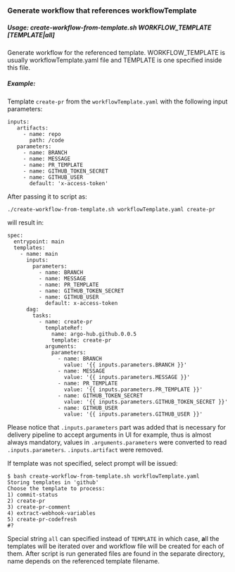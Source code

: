### Generate workflow that references workflowTemplate

##### Usage: create-workflow-from-template.sh WORKFLOW_TEMPLATE [TEMPLATE|all]

Generate workflow for the referenced template. WORKFLOW_TEMPLATE is usually
workflowTemplate.yaml file and TEMPLATE is one specified inside this file.

##### Example:
Template `create-pr` from the `workflowTemplate.yaml`
with the following input parameters:

    inputs:
       artifacts:
         - name: repo
           path: /code
       parameters:
         - name: BRANCH
         - name: MESSAGE
         - name: PR_TEMPLATE
         - name: GITHUB_TOKEN_SECRET
         - name: GITHUB_USER
           default: 'x-access-token'

After passing it to script as:

`./create-workflow-from-template.sh workflowTemplate.yaml create-pr`

will result in:

    spec:
      entrypoint: main
      templates:
        - name: main
          inputs:
            parameters:
              - name: BRANCH
              - name: MESSAGE
              - name: PR_TEMPLATE
              - name: GITHUB_TOKEN_SECRET
              - name: GITHUB_USER
                default: x-access-token
          dag:
            tasks:
              - name: create-pr
                templateRef:
                  name: argo-hub.github.0.0.5
                  template: create-pr
                arguments:
                  parameters:
                    - name: BRANCH
                      value: '{{ inputs.parameters.BRANCH }}'
                    - name: MESSAGE
                      value: '{{ inputs.parameters.MESSAGE }}'
                    - name: PR_TEMPLATE
                      value: '{{ inputs.parameters.PR_TEMPLATE }}'
                    - name: GITHUB_TOKEN_SECRET
                      value: '{{ inputs.parameters.GITHUB_TOKEN_SECRET }}'
                    - name: GITHUB_USER
                      value: '{{ inputs.parameters.GITHUB_USER }}'

Please notice that `.inputs.parameters` part was added that is necessary for delivery pipeline to accept arguments in UI for example, thus is almost always mandatory, values in `.arguments.parameters` were converted to read `.inputs.parameters`. `.inputs.artifact` were removed.

 If template was not specified, select prompt will be issued:

    $ bash create-workflow-from-template.sh workflowTemplate.yaml 
    Storing templates in 'github'
    Choose the template to process: 
    1) commit-status
    2) create-pr
    3) create-pr-comment
    4) extract-webhook-variables
    5) create-pr-codefresh
    #? 

Special string `all` can specified instead of `TEMPLATE` in which case, **a**ll the templates will be iterated over and workflow file will be created for each of them. After script is run generated files are found in the separate directory, name depends on the referenced template filename. 
